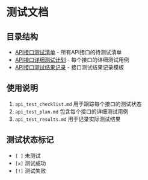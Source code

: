 # 测试文档

## 目录结构

- [API接口测试清单](api_test_checklist.md) - 所有API接口的待测试清单
- [API接口详细测试计划](api_test_plan.md) - 每个接口的详细测试用例
- [API接口测试结果记录](api_test_results.md) - 接口测试结果记录模板

## 使用说明

1. `api_test_checklist.md` 用于跟踪每个接口的测试状态
2. `api_test_plan.md` 包含每个接口的详细测试用例
3. `api_test_results.md` 用于记录实际测试结果

## 测试状态标记

- `[ ]` 未测试
- `[x]` 测试成功
- `[!]` 测试失败
